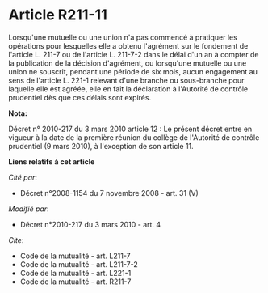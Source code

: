 # Article R211-11

Lorsqu'une mutuelle ou une union n'a pas commencé à pratiquer les opérations pour lesquelles elle a obtenu l'agrément sur le
fondement de l'article L. 211-7 ou de l'article L. 211-7-2 dans le délai d'un an à compter de la publication de la décision
d'agrément, ou lorsqu'une mutuelle ou une union ne souscrit, pendant une période de six mois, aucun engagement au sens de
l'article L. 221-1 relevant d'une branche ou sous-branche pour laquelle elle est agréée, elle en fait la déclaration à
l'Autorité de contrôle prudentiel dès que ces délais sont expirés.

**Nota:**

Décret n° 2010-217 du 3 mars 2010 article 12 : Le présent décret entre en vigueur à la date de la première réunion du collège
de l'Autorité de contrôle prudentiel (9 mars 2010), à l'exception de son article 11.

**Liens relatifs à cet article**

_Cité par_:

  - Décret n°2008-1154 du 7 novembre 2008 - art. 31 (V)

_Modifié par_:

  - Décret n°2010-217 du 3 mars 2010 - art. 4

_Cite_:

  - Code de la mutualité - art. L211-7
  - Code de la mutualité - art. L211-7-2
  - Code de la mutualité - art. L221-1
  - Code de la mutualité - art. R211-7
